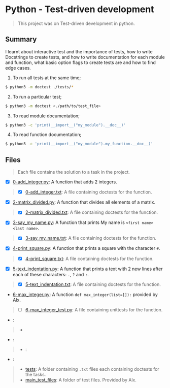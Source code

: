 # Python - Test-driven development

> This project was on Test-driven development in python.

## Summary

I learnt about interactive test and the importance of tests, how to write Docstrings to create tests, and how to write documentation for each module and function, what basic option flags to create tests are and how to find edge cases.

1. To run all tests at the same time;
```sh
$ python3 -m doctest ./tests/*
```
2. To run a particular test;
```sh
$ python3 -m doctest <./path/to/test_file>
```
3. To read module documentation;
```sh
$ python3 -c 'print(__import__("my_module").__doc__)'
```
4. To read function documentation;
```sh
$ python3 -c 'print(__import__("my_module").my_function.__doc__)'
```

## Files

> Each file contains the solution to a task in the project.

- [x] [0-add_integer.py](https://github.com/Ebube-Ochemba/alx-higher_level_programming/blob/master/0x07-python-test_driven_development/0-add_integer.py): A function that adds 2 integers.
> 	- [x] [0-add_integer.txt](https://github.com/Ebube-Ochemba/alx-higher_level_programming/blob/master/0x07-python-test_driven_development/tests/0-add_integer.txt): A file containing doctests for the function.
- [x] [2-matrix_divided.py](https://github.com/Ebube-Ochemba/alx-higher_level_programming/blob/master/0x07-python-test_driven_development/2-matrix_divided.py): A function that divides all elements of a matrix.
>	- [x] [2-matrix_divided.txt](https://github.com/Ebube-Ochemba/alx-higher_level_programming/blob/master/0x07-python-test_driven_development/tests/2-matrix_divided.txt): A file containing doctests for the function.
- [x] [3-say_my_name.py](https://github.com/Ebube-Ochemba/alx-higher_level_programming/blob/master/0x07-python-test_driven_development/3-say_my_name.py): A function that prints My name is `<first name> <last name>`.
>	- [x] [3-say_my_name.txt](https://github.com/Ebube-Ochemba/alx-higher_level_programming/blob/master/0x07-python-test_driven_development/tests/3-say_my_name.txt): A file containing doctests for the function.
- [x] [4-print_square.py](https://github.com/Ebube-Ochemba/alx-higher_level_programming/blob/master/0x07-python-test_driven_development/4-print_square.py): A function that prints a square with the character `#`.
>	- [x] [4-print_square.txt](https://github.com/Ebube-Ochemba/alx-higher_level_programming/blob/master/0x07-python-test_driven_development/tests/4-print_square.txt): A file containing doctests for the function.
- [x] [5-text_indentation.py](https://github.com/Ebube-Ochemba/alx-higher_level_programming/blob/master/0x07-python-test_driven_development/5-text_indentation.py): A function that prints a text with 2 new lines after each of these characters: `.`, `?` and `:`.
>	- [x] [5-text_indentation.txt](https://github.com/Ebube-Ochemba/alx-higher_level_programming/blob/master/0x07-python-test_driven_development/tests/5-text_indentation.txt): A file containing doctests for the function.
- [6-max_integer.py](https://github.com/Ebube-Ochemba/alx-higher_level_programming/blob/master/0x07-python-test_driven_development/6-max_integer.py): A function `def max_integer(list=[]):` provided by Alx.
>	- [ ] [6-max_integer_test.py](https://github.com/Ebube-Ochemba/alx-higher_level_programming/blob/master/0x07-python-test_driven_development/tests/6-max_integer_test.py): A file containing unittests for the function.
- []():
>	- []()
- []():
>	- []():
- []():

> - [tests](https://github.com/Ebube-Ochemba/alx-higher_level_programming/blob/master/0x07-python-test_driven_development/tests): A folder containing `.txt` files each containing doctests for the tasks.
> - [main_test_files](https://github.com/Ebube-Ochemba/alx-higher_level_programming/blob/master/0x07-python-test_driven_development/main_test_files): A folder of test files. Provided by Alx.
